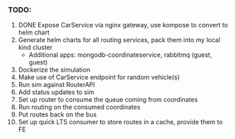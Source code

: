 ### TODO:
1. DONE Expose CarService via nginx gateway, use kompose to convert to helm chart
2. Generate helm charts for all routing services, pack them into my local kind cluster
   - Additional apps: mongodb-coordinateservice, rabbitmq (guest, guest)
3. Dockerize the simulation
4. Make use of CarService endpoint for random vehicle(s)
5. Run sim against RouterAPI
6. Add status updates to sim
7. Set up router to consume the queue coming from coordinates
8. Run routing on the consumed coordinates
9. Put routes back on the bus
10. Set up quick LTS consumer to store routes in a cache, provide them to FE